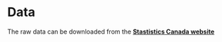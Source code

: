 # Data
The raw data can be downloaded from the [**Stastistics Canada website**](https://www150.statcan.gc.ca/n1/en/catalogue/15-602-X)
